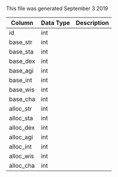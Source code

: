 This file was generated September 3 2019

| Column    | Data Type | Description |
| --------- | --------- | ----------- |
| id        | int       |             |
| base_str  | int       |             |
| base_sta  | int       |             |
| base_dex  | int       |             |
| base_agi  | int       |             |
| base_int  | int       |             |
| base_wis  | int       |             |
| base_cha  | int       |             |
| alloc_str | int       |             |
| alloc_sta | int       |             |
| alloc_dex | int       |             |
| alloc_agi | int       |             |
| alloc_int | int       |             |
| alloc_wis | int       |             |
| alloc_cha | int       |             |
